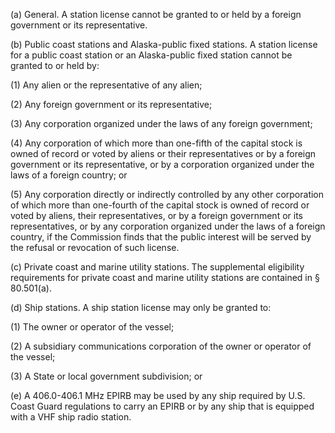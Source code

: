 (a) General. A station license cannot be granted to or held by a foreign government or its representative.

(b) Public coast stations and Alaska-public fixed stations. A station license for a public coast station or an Alaska-public fixed station cannot be granted to or held by:

(1) Any alien or the representative of any alien;

(2) Any foreign government or its representative;

(3) Any corporation organized under the laws of any foreign government;

(4) Any corporation of which more than one-fifth of the capital stock is owned of record or voted by aliens or their representatives or by a foreign government or its representative, or by a corporation organized under the laws of a foreign country; or

(5) Any corporation directly or indirectly controlled by any other corporation of which more than one-fourth of the capital stock is owned of record or voted by aliens, their representatives, or by a foreign government or its representatives, or by any corporation organized under the laws of a foreign country, if the Commission finds that the public interest will be served by the refusal or revocation of such license.

(c) Private coast and marine utility stations. The supplemental eligibility requirements for private coast and marine utility stations are contained in § 80.501(a).

(d) Ship stations. A ship station license may only be granted to:

(1) The owner or operator of the vessel;
              

(2) A subsidiary communications corporation of the owner or operator of the vessel;

(3) A State or local government subdivision; or

(e) A 406.0-406.1 MHz EPIRB may be used by any ship required by U.S. Coast Guard regulations to carry an EPIRB or by any ship that is equipped with a VHF ship radio station.

